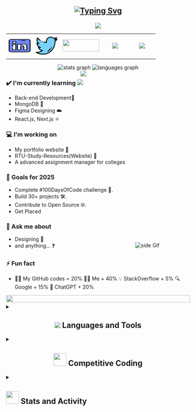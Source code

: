<h2 align="center">
  <a href= "https://github.com/Aniketyadav05"> <img src = "https://readme-typing-svg.demolab.com?font=Fira+Code&weight=300&size=15&duration=1&center=true&vCenter=true&repeat=false&width=435&lines=%E0%A4%A8%E0%A4%AE%E0%A4%B8%E0%A5%8D%E0%A4%A4%E0%A5%87(Namaste)%F0%9F%99%8F%2C+%E3%83%8A%E3%83%9E%E3%82%B9%E3%83%86%F0%9F%99%8F%2C++I'm+Aniket+Yadav!" alt= "Typing Svg" align="center" /> </a>
</h2>

<p align="center">
  <a href="https://github.com/Aniketyadav05">
    <img src="https://readme-typing-svg.herokuapp.com?font=Shadows+Into+Light&weight=800&pause=1000&color=8227F7&center=true&vCenter=true&width=435&lines=I'm+a+Front-end+Developer;Future+Full-stack+Developer;2%2B+Years+of+Learning+Coding" align="center" /></a>
</p>



<table width="120" align="center">
  <tr>  
    <td align="center" width="60">
      <a href="https://linkedin.com/in/aniketyadav05"><img src="https://raw.githubusercontent.com/8bithemant/8bithemant/master/linkedin.png?raw=true" height="36" width="65"></a>
    </td>
    <td align="center" width="60">
      <a href="https://x.com/AniketYadav05_"><img src="https://raw.githubusercontent.com/8bithemant/8bithemant/master/twitter.png?raw=true" width="60"></a>
    </td>
    <td align="center" width="60">
      <a href="_blank"><img src="https://github.com/Hunterdii/Hunterdii/blob/main/Images/youtube-icon.png" height="33" width="100"></a>
    </td>
    <td align="center" width="60">
      <a href="mailto:yadavaniket7611@gmail.com"><img src="https://user-images.githubusercontent.com/29790345/184528214-8f168ffd-5a4c-4d30-8d6b-917568924fbb.png?raw=true" width="80"></a>
    </td>
    <td align="center" width="60">
      <a href="https://drive.google.com/file/d/1ENgW8wWwbRlkos5c5l7vBbZ7AeAl443e/view?usp=drive_link"><img src="https://user-images.githubusercontent.com/29790345/184600207-42a1a54e-9faa-40c8-b18e-f8230d0c6d7c.png?raw=true" width="60"></a>
    </td>
  </tr>
</table>

<div align="center">
  <img src="https://github-readme-stats.vercel.app/api?username=Aniketyadav05&hide_title=false&hide_rank=false&show_icons=true&include_all_commits=true&count_private=true&disable_animations=false&theme=dracula&locale=en&hide_border=false" height="150" alt="stats graph"  />
  <img src="https://github-readme-stats.vercel.app/api/top-langs?username=Aniketyadav05&locale=en&hide_title=false&layout=compact&card_width=320&langs_count=5&theme=dracula&hide_border=false" height="150" alt="languages graph"  />
</div>
<a href="https://github.com/Aniketyadav05">
<img align='right' src="https://media0.giphy.com/media/v1.Y2lkPTc5MGI3NjExaDgzd2ExNzB0cGs3N3NzdW5tbTlkNWF5OTd4enJoZjF5a2NhbjF3NiZlcD12MV9pbnRlcm5hbF9naWZfYnlfaWQmY3Q9Zw/bGgsc5mWoryfgKBx1u/giphy.gif" width="300"></a>

### ✔️ I'm currently learning <img src="https://media.giphy.com/media/WUlplcMpOCEmTGBtBW/giphy.gif" width="30"> 
- Back-end Development🔐
- MongoDB 🍃
- Figma Designing ☁️
- React.js, Next.js ⚛️

### 💻 I'm working on
- My portfolio website 💼
- RTU-Study-Resources(Website) 🚀
- A advanced assignment manager for colleges
  
### 🌱 Goals for 2025
- Complete #100DaysOfCode challenge 💯.
- Build 30+ projects 🛠️.
- Contribute to Open Source 🌐.
- Get Placed 

### 💭 Ask me about
- Designing 🎨
- and anything... ❓
<a href="buymeacoffee.com/Aniket05_"> <img src="https://media3.giphy.com/media/ZEB6yFbLnhyQf7g3hn/giphy.gif" alt="side Gif" align="right" width="150" height="auto"/> </a>

### ⚡ Fun fact 
- 🐱‍💻 My GitHub codes = 20%  🙋‍♂️ Me + 40%  💡 StackOverflow + 5%  🔍 Google + 15%  🤖 ChatGPT + 20%

<!--📏LINE-->
<img src="https://i.imgur.com/dBaSKWF.gif" height="20" width="100%">

<!--💻Languages and Tools🛠️-->
<details> 
  <summary><h2 align='center'><a href="https://github.com/Hunterdii">
<img src="https://github.com/user-attachments/assets/0cefad05-58a9-4aa0-a070-f75a0c9b0353" height="32px"></a> Languages and Tools</h2>
  
  <a href="https://github.com/Hunterdii">
  </a>
 </summary> 
 <div style="display: flex; align-items: flex-start; align: center">
<table width="100">
</details>
    <h3>👨‍💻 Programming and Markup Languages</h3>
<tr>
    <td align='center' width="190">
        <img src="https://techstack-generator.vercel.app/python-icon.svg" alt="icon" width="70" height="65">
    </td>
    <td align='center' width="190">
            <img src="https://techstack-generator.vercel.app/js-icon.svg" alt="icon" width="90" height="85" />
    </td>
    <td align='center' width="190">
            <img src="https://techstack-generator.vercel.app/cpp-icon.svg" alt="icon" width="80" height="75"/>
    </td>
</tr>
    <tr>
<!--       <td align='center' width="190">
            <img src="https://techstack-generator.vercel.app/ts-icon.svg" alt="icon" width="90" height="85" />
    </td> -->
        <td align='center' width="190">
            <img src="https://github.com/devicons/devicon/blob/v2.16.0/icons/c/c-original.svg" width="60"/>
    </td>
        <td align='center' width="190">
            <img src="https://www.vectorlogo.zone/logos/w3_html5/w3_html5-ar21.svg" width="120"/>
    </td>
        <td align='center' width="190">
            <img src="https://www.vectorlogo.zone/logos/w3_css/w3_css-ar21.svg" width="120"/>
    </td>
    </tr>
</table>
<table width="100">
    <h3>🗄️ Databases and Cloud Hosting</h3>
<tr>
    <td align='center' width="190">
            <img src="https://techstack-generator.vercel.app/mysql-icon.svg" alt="icon" width="90" height="85"/>
    </td>
    <td align='center' width="190">
            <img src="https://www.vectorlogo.zone/logos/mongodb/mongodb-ar21.svg" width="120"/>
    </td>
    <td align='center' width="190">
            <img src="https://techstack-generator.vercel.app/github-icon.svg" alt="icon" width="90" height="85"/>
    </td>
</tr>
</table>
<table width="100">
    <h3>💻 Software and Tools</h3>
<tr>
    <td align='center' width="190">
        <img src="https://www.vectorlogo.zone/logos/visualstudio_code/visualstudio_code-ar21.svg" width="120">
    </td>
<td align='center' width="190">
        <img src="https://www.vectorlogo.zone/logos/figma/figma-ar21.svg" width="120">
    </td>
    <td align='center' width="190">
        <img src="https://www.vectorlogo.zone/logos/git-scm/git-scm-ar21.svg" width="120">
    </td>
<tr> 
    <td align='center' width="190">
        <img src="https://www.vectorlogo.zone/logos/linux/linux-ar21.svg" width="120">
    </td>
    <td align='center' width="190">
        <img src="https://www.vectorlogo.zone/logos/stackoverflow/stackoverflow-ar21.svg" width="120">
    </td>
    <td align='center' width="190">
        <img src="https://www.vectorlogo.zone/logos/jupyter/jupyter-ar21.svg" width="120">
    </td>
    </tr>
    </tr>
</table>
    <table width="100">
    <h3>🧰 Frameworks and Libraries</h3>
    <tr>
    <td align='center' width="190">
        <img src="https://www.vectorlogo.zone/logos/nodejs/nodejs-ar21.svg">
    </td>
    <td align='center' width="190">
        <img src="https://techstack-generator.vercel.app/react-icon.svg" alt="icon" width="80" height="85">
    </td>
    <td align='center' width="190">
        <img src="https://www.vectorlogo.zone/logos/tailwindcss/tailwindcss-ar21.svg">
    </td>
</tr>
</table>
</details>

<!--🏆Competitive Coding Profile-->
<details> 
  <summary><h2 align='center'><a href="https://github.com/Aniketyadav05">
<img src="https://github.com/user-attachments/assets/5b3cb883-6652-4525-a352-b4b9a3501e07" width = 35px height = 35px></a> Competitive Coding</h2>
  </summary>

[![GeeksForGeeks](https://img.shields.io/badge/geeksforfeeks-Aniket-green)](https://www.geeksforgeeks.org/user/yadavani3yuk/)
[![LeetCode](https://img.shields.io/badge/-LeetCode-ff8c00?style=flat&labelColor=ff8c00&logo=LeetCode&logoColor=white)](https://leetcode.com/u/aniket05_/)


<div align="center">
        
  ![Quotes](https://quotes-github-readme.vercel.app/api?type=horizontal&theme=radical)
</div> 

<!-- Jokes Section -->
<div align="center">
  <img src="https://readme-jokes.vercel.app/api?theme=tokyonight" width="330px"/>
</div> 


</details>

<details> 
  <summary><h2><a href="https://github.com/Aniketyadav05">
<img src="https://github.com/user-attachments/assets/b0f0a235-563d-41f2-95e9-0ebfb8e4ecbd" width = 35px height = 35px></a> Stats and Activity</h2>
  <a href="https://github.com/Aniketyadav05">
  </summary>


  <h3>💻 GitHub Profile Stats</h3> 

<table width="100">
<tr border="0">
      <td align='center' width="510">
  
<!--🔝 Rank Gitthub Appearance-->
  
  <img src="https://gh-readme-profile.vercel.app/api?username=Aniketyadav05&theme=github_dark_tritanopia&border_width=0.1&photo_quality=100&format=svg&hide=issues&border_radius=17.5&hide_border=true&stroke_color=1F6FEB&bg_color=0D1117" />
  <br>

<!--📏LINE-->
<img src="https://user-images.githubusercontent.com/73097560/115834477-dbab4500-a447-11eb-908a-139a6edaec5c.gif"> 

  </br>
  <!--🏆 GitHub Streak-->

<img alt="GitHub Streak" src="https://github-readme-streak-stats.herokuapp.com/?user=Aniketyadav05&theme=github-dark-blue&hide_border=true"  />
</td>

<td align='center' width="510">
<!--📙 Languages-->
  <img  align="center"  src="https://github-readme-stats.vercel.app/api/top-langs/?username=Aniketyadav05&theme=github_dark&hide_border=true&no-bg=true&no-frame=true&langs_count=8"/>
</td>
</tr>
</table>


<b>Note:</b> Top languages only hint at the colorful palette of coding languages I've explored. Yet, they're like a trailer to an epic movie, teasing the excitement of what lies beneath the surface. Dive deeper, and you'll discover the mastery and artistry I bring to each line of code, painting vibrant solutions with finesse. 
